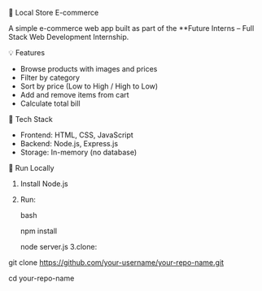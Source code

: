 

 🛒 Local Store E-commerce

A simple e-commerce web app built as part of the **Future Interns – Full Stack Web Development Internship.

 💡 Features

* Browse products with images and prices
* Filter by category
* Sort by price (Low to High / High to Low)
* Add and remove items from cart
* Calculate total bill

🔧 Tech Stack

* Frontend: HTML, CSS, JavaScript
* Backend: Node.js, Express.js
* Storage: In-memory (no database)

 🚀 Run Locally

1. Install Node.js

2. Run:

   bash
   
   npm install
   
   node server.js
3.clone:

git clone https://github.com/your-username/your-repo-name.git

cd your-repo-name


